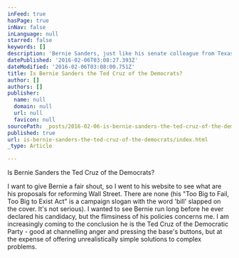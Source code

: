 ```yaml
---
inFeed: true
hasPage: true
inNav: false
inLanguage: null
starred: false
keywords: []
description: 'Bernie Sanders, just like his senate colleague from Texas, is good at getting the base fired up...'
datePublished: '2016-02-06T03:08:27.393Z'
dateModified: '2016-02-06T03:08:00.751Z'
title: Is Bernie Sanders the Ted Cruz of the Democrats?
author: []
authors: []
publisher:
  name: null
  domain: null
  url: null
  favicon: null
sourcePath: _posts/2016-02-06-is-bernie-sanders-the-ted-cruz-of-the-democrats.md
published: true
url: is-bernie-sanders-the-ted-cruz-of-the-democrats/index.html
_type: Article

---
```

Is Bernie Sanders the Ted Cruz of the Democrats?

I want to give Bernie a fair shout, so I went to his website to see what are his proposals for reforming Wall Street. There are none (his "Too Big to Fail, Too Big to Exist Act" is a campaign slogan with the word 'bill' slapped on the cover. It's not serious).
I wanted to see Bernie run long before he ever declared his candidacy, but the flimsiness of his policies concerns me. I am increasingly coming to the conclusion he is the Ted Cruz of the Democratic Party - good at channelling anger and pressing the base's buttons, but at the expense of offering unrealistically simple solutions to complex problems.
